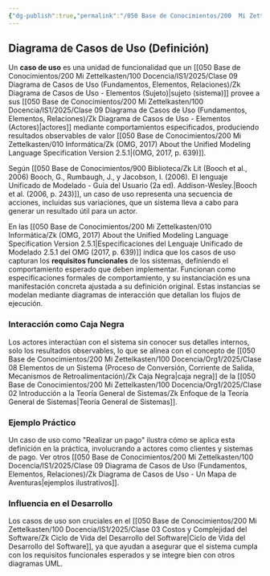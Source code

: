 ```yaml
---
{"dg-publish":true,"permalink":"/050 Base de Conocimientos/200  Mi Zettelkasten/100 Docencia/IS1/2025/Clase 09 Diagrama de Casos de Uso (Fundamentos, Elementos, Relaciones)/Zk UML Casos de Uso - Definición/","tags":["digitalGarden","diagramaCasosDeUso"]}
---
```


## Diagrama de Casos de Uso (Definición)

Un **caso de uso** es una unidad de funcionalidad que un [[050 Base de Conocimientos/200  Mi Zettelkasten/100 Docencia/IS1/2025/Clase 09 Diagrama de Casos de Uso (Fundamentos, Elementos, Relaciones)/Zk Diagrama de Casos de Uso - Elementos (Sujeto)\|sujeto (sistema)]] provee a sus [[050 Base de Conocimientos/200  Mi Zettelkasten/100 Docencia/IS1/2025/Clase 09 Diagrama de Casos de Uso (Fundamentos, Elementos, Relaciones)/Zk Diagrama de Casos de Uso - Elementos (Actores)\|actores]] mediante comportamientos especificados, produciendo resultados observables de valor [[050 Base de Conocimientos/200  Mi Zettelkasten/010 Informática/Zk (OMG, 2017) About the Unified Modeling Language Specification Version 2.5.1\|(OMG, 2017, p. 639)]].

Según [[050 Base de Conocimientos/900 Biblioteca/Zk Lit (Booch et al., 2006) Booch, G., Rumbaugh, J., y Jacobson, I. (2006). El lenguaje Unificado de Modelado - Guía del Usuario (2a ed). Addison-Wesley.\|Booch et al. (2006, p. 243)]], un caso de uso representa una secuencia de acciones, incluidas sus variaciones, que un sistema lleva a cabo para generar un resultado útil para un actor.

En las  [[050 Base de Conocimientos/200  Mi Zettelkasten/010 Informática/Zk (OMG, 2017) About the Unified Modeling Language Specification Version 2.5.1\|Especificaciones del Lenguaje Unificado de  Modelado 2.5.1 del OMG (2017, p. 639)]] indica que los casos de uso capturan los **requisitos funcionales** de los sistemas, definiendo el comportamiento esperado que deben implementar. Funcionan como especificaciones formales de comportamiento, y su instanciación es una manifestación concreta ajustada a su definición original. Estas instancias se modelan mediante diagramas de interacción que detallan los flujos de ejecución.

### Interacción como Caja Negra

Los actores interactúan con el sistema sin conocer sus detalles internos, solo los resultados observables, lo que se alinea con el concepto de [[050 Base de Conocimientos/200  Mi Zettelkasten/100 Docencia/Org1/2025/Clase 08 Elementos de un Sistema (Proceso de Conversión, Corriente de Salida, Mecanismos de Retroalimentación)/Zk Caja Negra\|caja negra]]  de la [[050 Base de Conocimientos/200  Mi Zettelkasten/100 Docencia/Org1/2025/Clase 02 Introducción a la Teoría General de Sistemas/Zk Enfoque de la Teoría General de Sistemas\|Teoría General de Sistemas]].

### Ejemplo Práctico

Un caso de uso como "Realizar un pago" ilustra cómo se aplica esta definición en la práctica, involucrando a actores como clientes y sistemas de pago. Ver otros [[050 Base de Conocimientos/200  Mi Zettelkasten/100 Docencia/IS1/2025/Clase 09 Diagrama de Casos de Uso (Fundamentos, Elementos, Relaciones)/Zk Diagrama de Casos de Uso - Un Mapa de Aventuras\|ejemplos ilustrativos]].

### Influencia en el Desarrollo

Los casos de uso son cruciales en el [[050 Base de Conocimientos/200  Mi Zettelkasten/100 Docencia/IS1/2025/Clase 03 Costos y Complejidad del Software/Zk Ciclo de Vida del Desarrollo del Software\|Ciclo de Vida del Desarrollo del Software]], ya que ayudan a asegurar que el sistema cumpla con los requisitos funcionales esperados y se integre bien con otros diagramas UML.